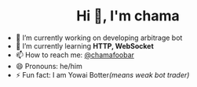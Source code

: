 <h1 align="center">Hi 👋, I'm chama</h1>


- 🔭 I’m currently working on developing arbitrage bot
- 🌱 I’m currently learning **HTTP, WebSocket**
- 📫 How to reach me: [@chamafoobar](https://twitter.com/chamafoobar)
- 😄 Pronouns: he/him
- ⚡ Fun fact: I am Yowai Botter<i>(means weak bot trader)</i>

<!-- [![Top Langs](https://github-readme-stats.vercel.app/api/top-langs/?username=chama)](https://github.com/anuraghazra/github-readme-stats) 
[![Anurag's GitHub stats](https://github-readme-stats.vercel.app/api?username=chama)](https://github.com/anuraghazra/github-readme-stats) -->
